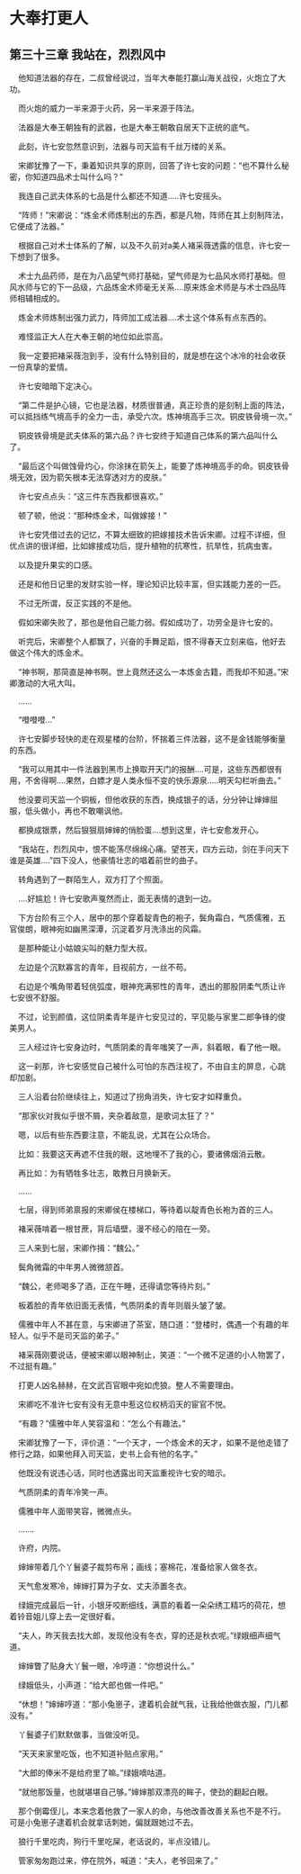 # 大奉打更人 
 ## 第三十三章 我站在，烈烈风中
     他知道法器的存在，二叔曾经说过，当年大奉能打赢山海关战役，火炮立了大功。

    而火炮的威力一半来源于火药，另一半来源于阵法。

    法器是大奉王朝独有的武器，也是大奉王朝敢自居天下正统的底气。

    此刻，许七安忽然意识到，法器与司天监有千丝万缕的关系。

    宋卿犹豫了一下，秉着知识共享的原则，回答了许七安的问题：“也不算什么秘密，你知道四品术士叫什么吗？”

    我连自己武夫体系的七品是什么都还不知道.....许七安摇头。

    “阵师！”宋卿说：“炼金术师炼制出的东西，都是凡物，阵师在其上刻制阵法，它便成了法器。”

    根据自己对术士体系的了解，以及不久前对a美人褚采薇透露的信息，许七安一下想到了很多。

    术士九品药师，是在为八品望气师打基础，望气师是为七品风水师打基础。但风水师与它的下一品级，六品炼金术师毫无关系....原来炼金术师是与术士四品阵师相辅相成的。

    炼金术师炼制出强力武力，阵师加工成法器....术士这个体系有点东西的。

    难怪监正大人在大奉王朝的地位如此崇高。

    我一定要把褚采薇泡到手，没有什么特别目的，就是想在这个冰冷的社会收获一份真挚的爱情。

    许七安暗暗下定决心。

    “第二件是护心镜，它也是法器，材质很普通，真正珍贵的是刻制上面的阵法，可以抵挡练气境高手的全力一击，承受六次。炼神境高手三次。铜皮铁骨境一次。”

    铜皮铁骨境是武夫体系的第六品？许七安终于知道自己体系的第六品叫什么了。

    “最后这个叫做蚀骨灼心，你涂抹在箭矢上，能要了炼神境高手的命。铜皮铁骨境无效，因为箭矢根本无法穿透对方的皮肤。”

    许七安点点头：“这三件东西我都很喜欢。”

    顿了顿，他说：“那种炼金术，叫做嫁接！”

    许七安凭借过去的记忆，不算太细致的把嫁接技术告诉宋卿。过程不详细，但优点讲的很详细，比如嫁接成功后，提升植物的抗寒性，抗旱性，抗病虫害。

    以及提升果实的口感。

    还是和他日记里的发财实验一样，理论知识比较丰富，但实践能力差的一匹。

    不过无所谓，反正实践的不是他。

    假如宋卿失败了，那也是他自己能力弱。假如成功了，功劳全是许七安的。

    听完后，宋卿整个人都飘了，兴奋的手舞足蹈，恨不得春天立刻来临，他好去做这个伟大的炼金术。

    “神书啊，那简直是神书啊。世上竟然还这么一本炼金古籍，而我却不知道。”宋卿激动的大吼大叫。

    ......

    “噔噔噔...”

    许七安脚步轻快的走在观星楼的台阶，怀揣着三件法器，这不是金钱能够衡量的东西。

    “我可以用其中一件法器到黑市上换取开天门的报酬....可是，这些东西都很有用，不舍得啊....果然，白嫖才是人类永恒不变的快乐源泉.....明天勾栏听曲去。”

    他没要司天监一个铜板，但他收获的东西，换成银子的话，分分钟让婶婶屈服，低头做小，再也不敢嘲讽他。

    都换成银票，然后狠狠扇婶婶的俏脸蛋....想到这里，许七安愈发开心。

    “我站在，烈烈风中，恨不能荡尽绵绵心痛。望苍天，四方云动，剑在手问天下谁是英雄....”四下没人，他豪情壮志的唱着前世的曲子。

    转角遇到了一群陌生人，双方打了个照面。

    ....好尴尬！许七安歌声戛然而止，面无表情的退到一边。

    下方台阶有三个人，居中的那个穿着靛青色的袍子，鬓角霜白，气质儒雅，五官俊朗，眼神宛如幽黑深潭，沉淀着岁月洗涤出的风霜。

    是那种能让小姑娘尖叫的魅力型大叔。

    左边是个沉默寡言的青年，目视前方，一丝不苟。

    右边是个嘴角带着轻佻弧度，眼神充满邪性的青年，透出的那股阴柔气质让许七安很不舒服。

    不过，论到颜值，这位阴柔青年是许七安见过的，罕见能与家里二郎争锋的俊美男人。

    三人经过许七安身边时，气质阴柔的青年嗤笑了一声，斜着眼，看了他一眼。

    这一刹那，许七安感觉自己被什么可怕的东西注视了，不由自主的屏息，心跳却加剧。

    三人沿着台阶继续往上，知道过了拐角消失，许七安才如释重负。

    “那家伙对我似乎很不屑，夹杂着敌意，是歌词太狂了？”

    嗯，以后有些东西要注意，不能乱说，尤其在公众场合。

    比如：我要这天再遮不住我的眼，这地埋不了我的心，要诸佛烟消云散。

    再比如：为有牺牲多壮志，敢教日月换新天。

    ......

    七层，得到师弟禀报的宋卿侯在楼梯口，等待着以靛青色长袍为首的三人。

    褚采薇啃着一根甘蔗，背后墙壁，漫不经心的陪在一旁。

    三人来到七层，宋卿作揖：“魏公。”

    鬓角微霜的中年男人微微颔首。

    “魏公，老师喝多了酒，正在午睡，还得请您等待片刻。”

    板着脸的青年依旧面无表情，气质阴柔的青年则眉头皱了皱。

    儒雅中年人不甚在意，与宋卿进了茶室，随口道：“登楼时，偶遇一个有趣的年轻人。似乎不是司天监的弟子。”

    褚采薇刚要说话，便被宋卿以眼神制止，笑道：“一个微不足道的小人物罢了，不过挺有趣。”

    打更人凶名赫赫，在文武百官眼中宛如虎狼。整人不需要理由。

    宋卿吃不准许七安有没有无意中惹这位权柄滔天的宦官不悦。

    “有趣？”儒雅中年人笑容温和：“怎么个有趣法。”

    宋卿犹豫了一下，评价道：“一个天才，一个炼金术的天才，如果不是他走错了修行之路，如果他拜入司天监，史书上会有他的名字。”

    他既没有说违心话，同时也透露出司天监重视许七安的暗示。

    气质阴柔的青年冷笑一声。

    儒雅中年人面带笑容，微微点头。

    .......

    许府，内院。

    婶婶带着几个丫鬟婆子裁剪布帛；画线；塞棉花，准备给家人做冬衣。

    天气愈发寒冷，婶婶打算为子女、丈夫添置冬衣。

    绿娥完成最后一针，小银牙咬断细线，满意的看着一朵朵绣工精巧的荷花，想着铃音姐儿穿上去一定很好看。

    “夫人，昨天我去找大郎，发现他没有冬衣，穿的还是秋衣呢。”绿娥细声细气道。

    婶婶瞥了贴身大丫鬟一眼，冷哼道：“你想说什么。”

    绿娥低头，小声道：“给大郎也做一件吧。”

    “休想！”婶婶哼道：“那小兔崽子，逮着机会就气我，让我给他做衣服，门儿都没有。”

    丫鬟婆子们默默做事，当做没听见。

    “天天来家里吃饭，也不知道补贴点家用。”

    “大郎的俸米不是给府里了嘛。”绿娥嘀咕道。

    “就他那饭量，也就堪堪自己够。”婶婶那双漂亮的眸子，使劲的翻起白眼。

    那个倒霉侄儿，本来念着他救了一家人的命，与他改善改善关系也不是不行。可是小兔崽子逮着机会就拿话刺她，偏就跟她过不去。

    狼行千里吃肉，狗行千里吃屎，老话说的，半点没错儿。

    管家匆匆跑过来，停在院外，喊道：“夫人，老爷回来了。”